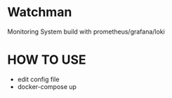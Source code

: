 # Watchman

Monitoring System build with prometheus/grafana/loki


# HOW TO USE


* edit config file
* docker-compose up